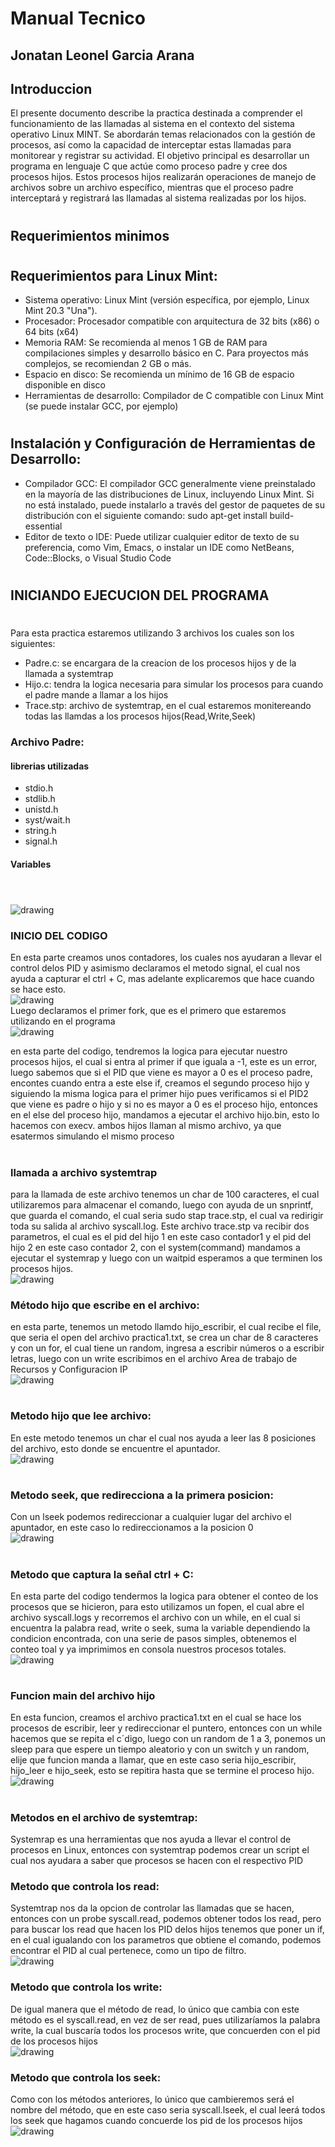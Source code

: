 # Manual Tecnico
## Jonatan Leonel Garcia Arana
## Introduccion 
El presente documento describe la practica destinada a comprender el funcionamiento de las
llamadas al sistema en el contexto del sistema operativo Linux MINT. Se abordarán temas
relacionados con la gestión de procesos, así como la capacidad de interceptar estas llamadas
para monitorear y registrar su actividad.
El objetivo principal es desarrollar un programa en lenguaje C que actúe como proceso padre y
cree dos procesos hijos. Estos procesos hijos realizarán operaciones de manejo de archivos
sobre un archivo específico, mientras que el proceso padre interceptará y registrará las llamadas
al sistema realizadas por los hijos.
#
## Requerimientos minimos
#
## Requerimientos para Linux Mint:
- Sistema operativo: Linux Mint (versión específica, por ejemplo, Linux Mint 20.3 "Una").
- Procesador: Procesador compatible con arquitectura de 32 bits (x86) o 64 bits (x64)
- Memoria RAM: Se recomienda al menos 1 GB de RAM para compilaciones simples y
desarrollo básico en C. Para proyectos más complejos, se recomiendan 2 GB o más.
- Espacio en disco: Se recomienda un mínimo de 16 GB de espacio disponible en disco
- Herramientas de desarrollo: Compilador de C compatible con Linux Mint (se puede
instalar GCC, por ejemplo)
# 
## Instalación y Configuración de Herramientas de Desarrollo:
- Compilador GCC: El compilador GCC generalmente viene preinstalado en la mayoría de
las distribuciones de Linux, incluyendo Linux Mint. Si no está instalado, puede instalarlo
a través del gestor de paquetes de su distribución con el siguiente comando:
sudo apt-get install build-essential
- Editor de texto o IDE: Puede utilizar cualquier editor de texto de su preferencia, como
Vim, Emacs, o instalar un IDE como NetBeans, Code::Blocks, o Visual Studio Code
#
## INICIANDO EJECUCION DEL PROGRAMA
#
Para esta practica estaremos utilizando 3 archivos los cuales son los siguientes:
- Padre.c: se encargara de la creacion de los procesos hijos y de la llamada a systemtrap
- Hijo.c: tendra la logica necesaria para simular los procesos para cuando el padre mande a llamar a los hijos
- Trace.stp: archivo de systemtrap, en el cual estaremos monitereando todas las llamdas a los procesos hijos(Read,Write,Seek)
### Archivo Padre:
#### librerias utilizadas 
- stdio.h
- stdlib.h
- unistd.h
- syst/wait.h
- string.h
- signal.h
#### Variables
#
<br>
<img src="./Imagenes/variables.png" alt="drawing"/>

### INICIO DEL CODIGO

En esta parte creamos unos contadores, los cuales nos ayudaran a llevar el control delos PID y asimismo declaramos el metodo signal, el cual nos ayuda a capturar el ctrl + C, mas adelante explicaremos que hace cuando se hace esto.
<br>
<img src="./Imagenes/Inicio_padre.png" alt="drawing"/>
<br>
Luego declaramos el primer fork, que es el primero que estaremos utilizando en el programa
<br>
<img src="./Imagenes/logica_fork.png" alt="drawing" />

en esta parte del codigo, tendremos la logica para ejecutar nuestro procesos hijos, el cual si entra al primer if que iguala a -1, este es un error, luego sabemos que si el PID que viene es mayor a 0 es el proceso padre, encontes cuando entra a este else if, creamos el segundo proceso hijo y siguiendo la misma logica para el primer hijo pues verificamos si el PID2 que viene es padre o hijo y si no es mayor a 0 es el proceso hijo, entonces en el else del proceso hijo, mandamos a ejecutar el archivo hijo.bin, esto lo hacemos con execv. 
ambos hijos llaman al mismo archivo, ya que esatermos simulando el mismo proceso
#
### llamada a archivo systemtrap
para la llamada de este archivo tenemos un char de 100 caracteres, el cual utilizaremos para almacenar el comando, luego con ayuda de un snprintf, que guarda el comando, el cual seria sudo stap trace.stp, el cual va redirigir toda su salida al archivo syscall.log. Este archivo trace.stp va recibir dos parametros, el cual es el pid del hijo 1 en este caso contador1 y el pid del hijo 2 en este caso contador 2, con el system(command) mandamos a ejecutar el systemrap y luego con un waitpid esperamos a que terminen los procesos hijos.
<br>
<img src="./Imagenes/llamada_systemtrap.png" alt="drawing" />
### Método hijo que escribe en el archivo: 
en esta parte, tenemos un metodo llamdo hijo_escribir, el cual recibe el file, que seria el open del archivo practica1.txt, se crea un char de 8 caracteres y con un for, el cual tiene un random, ingresa a escribir números o a escribir letras, luego con un write escribimos en el archivo
Area de trabajo de Recursos y Configuracion IP
<br>
<img src="./Imagenes/hijo_escribir.png" alt="drawing">

#
### Metodo hijo que lee archivo:
En este metodo tenemos un char el cual nos ayuda a leer las 8 posiciones del archivo, esto donde se encuentre el apuntador.
<br>
<img src="./Imagenes/hijo_leer.png" alt="drawing" />

#
### Metodo seek, que redirecciona a la primera posicion:
Con un lseek podemos redireccionar a cualquier lugar del archivo el apuntador, en este caso lo redireccionamos a la posicion 0
<br>
<img src="./Imagenes/hijo_seek.png" alt="drawing" />

#
### Metodo que captura la señal ctrl + C:
En esta parte del codigo tendermos la logica para obtener el conteo de los procesos que se hicieron, para esto utilizamos un fopen, el cual abre el archivo syscall.logs y recorremos el archivo con un while, en el cual si encuentra la palabra read, write o seek, suma la variable dependiendo la condicion encontrada, con una serie de pasos simples, obtenemos el conteo toal y ya imprimimos en consola nuestros procesos totales.
<br>
<img src="./Imagenes/signint.png" alt="drawing" />

#
### Funcion main del archivo hijo
En esta funcion, creamos el archivo practica1.txt en el cual se hace los procesos de escribir, leer y redireccionar el puntero, entonces con un while hacemos que se repita el c´digo, luego con un random de 1 a 3, ponemos un sleep para que espere un tiempo aleatorio y con un switch y un random, elije que funcion manda a llamar, que en este caso seria hijo_escribir, hijo_leer e hijo_seek, esto se repitira hasta que se termine el proceso hijo.
<br>
<img src="./Imagenes/main_hijo.png" alt="drawing" />

#
### Metodos en el archivo de systemtrap:
Systemrap es una herramientas que nos ayuda a llevar el control de procesos en Linux, entonces con systemtrap podemos crear un script el cual nos ayudara a saber que procesos se hacen con el respectivo PID
### Metodo que controla los read:
Systemtrap nos da la opcion de controlar las llamadas que se hacen, entonces con un probe syscall.read, podemos obtener todos los read, pero para buscar los read que hacen los PID delos hijos tenemos que poner un if, en el cual igualando con los parametros que obtiene el comando, podemos encontrar el PID al cual pertenece, como un tipo de filtro.
<br>
<img src="./Imagenes/systemtrap_read.png" alt="drawing" />
<br>
### Metodo que controla los write:
De igual manera que el método de read, lo único que cambia con este método es
el syscall.read, en vez de ser read, pues utilizaríamos la palabra write, la cual
buscaría todos los procesos write, que concuerden con el pid de los procesos hijos
<br>
<img src="./Imagenes/systemtrap_write.png" alt="drawing" />
<br>
### Metodo que controla los seek:
Como con los métodos anteriores, lo único que cambieremos será el nombre del
método, que en este caso seria syscall.lseek, el cual leerá todos los seek que
hagamos cuando concuerde los pid de los procesos hijos
<br>
<img src="./Imagenes/systemtrap_seek.png" alt="drawing" />



